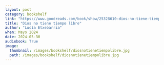 ```yaml
---
layout: post
category: bookshelf
link: "https://www.goodreads.com/book/show/25328610-dios-no-tiene-tiempo-libre"
title: "Dios no tiene tiempo libre"
author: "Lucía Etxebarria"
when: Mayo 2024
date: 2024-05-30
audiobook: True
image:
  thumbnail: /images/bookshelf/diosnotienetiempolibre.jpg
  path: /images/bookshelf/diosnotienetiempolibre.jpg
---
```

